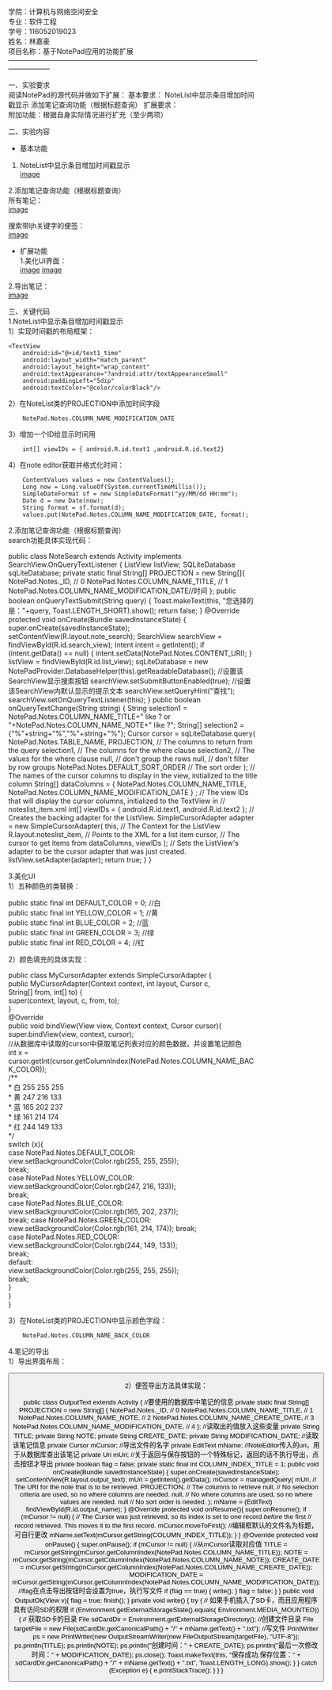 学院：计算机与网络空间安全  
专业：软件工程  
学号：116052019023  
姓名：林嘉豪  
项目名称：基于NotePad应用的功能扩展  
——————————————————————————————————————————  

一、实验要求  
        阅读NotePad的源代码并做如下扩展：
        基本要求：
        NoteList中显示条目增加时间戳显示
        添加笔记查询功能（根据标题查询）
   扩展要求：  
        附加功能：根据自身实际情况进行扩充（至少两项）
        
二、实验内容  
- 基本功能  
1. NoteList中显示条目增加时间戳显示   
[image](https://github.com/qwwqq/test1/blob/master/app/images/1.png)

2.添加笔记查询功能（根据标题查询）  
所有笔记：  
[image](https://github.com/qwwqq/test1/blob/master/app/images/1.png)

搜索带ljh关键字的便签：  
[image](https://github.com/qwwqq/test1/blob/master/app/images/2.png)

- 扩展功能  
1.美化UI界面：  
[image](https://github.com/qwwqq/test1/blob/master/app/images/3.png)
[image](https://github.com/qwwqq/test1/blob/master/app/images/5.png)


2.导出笔记：  
[image](https://github.com/qwwqq/test1/blob/master/app/images/4.png)

三、关键代码  
1.NoteList中显示条目增加时间戳显示  
1）实现时间戳的布局框架：  
 <!--添加显示时间的TextView-->  
    <TextView
        android:id="@+id/text1_time"
        android:layout_width="match_parent"
        android:layout_height="wrap_content"
        android:textAppearance="?android:attr/textAppearanceSmall"
        android:paddingLeft="5dip"
        android:textColor="@color/colorBlack"/>

2）在NoteList类的PROJECTION中添加时间字段  

        NotePad.Notes.COLUMN_NAME_MODIFICATION_DATE

3）增加一个ID给显示时间用  

        int[] viewIDs = { android.R.id.text1 ,android.R.id.text2}

4）在note editor获取并格式化时间：  

        ContentValues values = new ContentValues();
        Long now = Long.valueOf(System.currentTimeMillis());
        SimpleDateFormat sf = new SimpleDateFormat("yy/MM/dd HH:mm");
        Date d = new Date(now);
        String format = sf.format(d);
        values.put(NotePad.Notes.COLUMN_NAME_MODIFICATION_DATE, format);

2.添加笔记查询功能（根据标题查询）  
                  search功能具体实现代码：  
                  
public class NoteSearch extends Activity implements SearchView.OnQueryTextListener
{
    ListView listView;
    SQLiteDatabase sqLiteDatabase;
    private static final String[] PROJECTION = new String[]{
            NotePad.Notes._ID, // 0
            NotePad.Notes.COLUMN_NAME_TITLE, // 1
            NotePad.Notes.COLUMN_NAME_MODIFICATION_DATE//时间
    };
    public boolean onQueryTextSubmit(String query) {
        Toast.makeText(this, "您选择的是："+query, Toast.LENGTH_SHORT).show();
        return false;
    }
    @Override
    protected void onCreate(Bundle savedInstanceState) {
        super.onCreate(savedInstanceState);
        setContentView(R.layout.note_search);
        SearchView searchView = findViewById(R.id.search_view);
        Intent intent = getIntent();
        if (intent.getData() == null) {
            intent.setData(NotePad.Notes.CONTENT_URI);
        }
        listView = findViewById(R.id.list_view);
        sqLiteDatabase = new NotePadProvider.DatabaseHelper(this).getReadableDatabase();
        //设置该SearchView显示搜索按钮
        searchView.setSubmitButtonEnabled(true);
        //设置该SearchView内默认显示的提示文本
        searchView.setQueryHint("查找");
        searchView.setOnQueryTextListener(this);
    }
    public boolean onQueryTextChange(String string) {
        String selection1 = NotePad.Notes.COLUMN_NAME_TITLE+" like ? or "+NotePad.Notes.COLUMN_NAME_NOTE+" like ?";
        String[] selection2 = {"%"+string+"%","%"+string+"%"};
        Cursor cursor = sqLiteDatabase.query(
                NotePad.Notes.TABLE_NAME,
                PROJECTION, // The columns to return from the query
                selection1, // The columns for the where clause
                selection2, // The values for the where clause
                null,          // don't group the rows
                null,          // don't filter by row groups
                NotePad.Notes.DEFAULT_SORT_ORDER // The sort order
        );
        // The names of the cursor columns to display in the view, initialized to the title column
        String[] dataColumns = {
                NotePad.Notes.COLUMN_NAME_TITLE,
                NotePad.Notes.COLUMN_NAME_MODIFICATION_DATE
        } ;
        // The view IDs that will display the cursor columns, initialized to the TextView in
        // noteslist_item.xml
        int[] viewIDs = {
                android.R.id.text1,
                android.R.id.text2
        };
        // Creates the backing adapter for the ListView.
        SimpleCursorAdapter adapter
                = new SimpleCursorAdapter(
                this,                             // The Context for the ListView
                R.layout.noteslist_item,         // Points to the XML for a list item
                cursor,                           // The cursor to get items from
                dataColumns,
                viewIDs
        );
        // Sets the ListView's adapter to be the cursor adapter that was just created.
        listView.setAdapter(adapter);
        return true;
    }
}

3.美化UI  
1）五种颜色的类替换：  

public static final int DEFAULT_COLOR = 0; //白  
public static final int YELLOW_COLOR = 1; //黄  
public static final int BLUE_COLOR = 2; //蓝  
public static final int GREEN_COLOR = 3; //绿  
public static final int RED_COLOR = 4; //红  

2）颜色填充的具体实现： 

public class MyCursorAdapter extends SimpleCursorAdapter {  
    public MyCursorAdapter(Context context, int layout, Cursor c,  
                           String[] from, int[] to) {  
        super(context, layout, c, from, to);  
    }  
    @Override  
    public void bindView(View view, Context context, Cursor cursor){  
        super.bindView(view, context, cursor);  
        //从数据库中读取的cursor中获取笔记列表对应的颜色数据，并设置笔记颜色  
        int x = cursor.getInt(cursor.getColumnIndex(NotePad.Notes.COLUMN_NAME_BACK_COLOR));  
        /**  
         * 白 255 255 255  
         * 黄 247 216 133  
         * 蓝 165 202 237  
         * 绿 161 214 174  
         * 红 244 149 133  
         */  
        switch (x){  
            case NotePad.Notes.DEFAULT_COLOR:  
                view.setBackgroundColor(Color.rgb(255, 255, 255));  
                break;  
            case NotePad.Notes.YELLOW_COLOR:  
                view.setBackgroundColor(Color.rgb(247, 216, 133));  
                break;  
            case NotePad.Notes.BLUE_COLOR:  
                view.setBackgroundColor(Color.rgb(165, 202, 237));  
                break;
            case NotePad.Notes.GREEN_COLOR:
                view.setBackgroundColor(Color.rgb(161, 214, 174));
                break;  
            case NotePad.Notes.RED_COLOR:  
                view.setBackgroundColor(Color.rgb(244, 149, 133));   
                break;  
            default:  
                view.setBackgroundColor(Color.rgb(255, 255, 255));  
                break;  
        }  
    }  
}  

3）在NoteList类的PROJECTION中显示颜色字段：

        NotePad.Notes.COLUMN_NAME_BACK_COLOR
        
4.笔记的导出  
1）导出界面布局：  

<?xml version="1.0" encoding="utf-8"?>
<LinearLayout xmlns:android="http://schemas.android.com/apk/res/android"
    android:layout_width="wrap_content"
    android:layout_height="wrap_content"
    android:orientation="vertical"
    android:paddingLeft="6dip"
    android:paddingRight="6dip"
    android:paddingBottom="3dip">
    <EditText android:id="@+id/output_name"
        android:maxLines="1"
        android:layout_marginTop="2dp"
        android:layout_marginBottom="15dp"
        android:layout_width="wrap_content"
        android:ems="25"
        android:layout_height="wrap_content"
        android:autoText="true"
        android:capitalize="sentences"
        android:scrollHorizontally="true" />
    <Button android:id="@+id/output_ok"
        android:layout_width="wrap_content"
        android:layout_height="wrap_content"
        android:layout_gravity="right"
        android:text="@string/output_ok"
        android:onClick="OutputOk" />
</LinearLayout>

2）便签导出方法具体实现： 

public class OutputText extends Activity {
   //要使用的数据库中笔记的信息
    private static final String[] PROJECTION = new String[] {
            NotePad.Notes._ID, // 0
            NotePad.Notes.COLUMN_NAME_TITLE, // 1
            NotePad.Notes.COLUMN_NAME_NOTE, // 2
            NotePad.Notes.COLUMN_NAME_CREATE_DATE, // 3
            NotePad.Notes.COLUMN_NAME_MODIFICATION_DATE, // 4
    };
    //读取出的值放入这些变量
    private String TITLE;
    private String NOTE;
    private String CREATE_DATE;
    private String MODIFICATION_DATE;
    //读取该笔记信息
    private Cursor mCursor;
    //导出文件的名字
    private EditText mName;
    //NoteEditor传入的uri，用于从数据库查出该笔记
    private Uri mUri;
    //关于返回与保存按钮的一个特殊标记，返回的话不执行导出，点击按钮才导出
    private boolean flag = false;
    private static final int COLUMN_INDEX_TITLE = 1;
    public void onCreate(Bundle savedInstanceState) {
        super.onCreate(savedInstanceState);
        setContentView(R.layout.output_text);
        mUri = getIntent().getData();
        mCursor = managedQuery(
                mUri,        // The URI for the note that is to be retrieved.
                PROJECTION,  // The columns to retrieve
                null,        // No selection criteria are used, so no where columns are needed.
                null,        // No where columns are used, so no where values are needed.
                null         // No sort order is needed.
        );
        mName = (EditText) findViewById(R.id.output_name);
    }
    @Override
    protected void onResume(){
        super.onResume();
        if (mCursor != null) {
            // The Cursor was just retrieved, so its index is set to one record *before* the first
            // record retrieved. This moves it to the first record.
            mCursor.moveToFirst();
            //编辑框默认的文件名为标题，可自行更改
            mName.setText(mCursor.getString(COLUMN_INDEX_TITLE));
        }
    }
    @Override
    protected void onPause() {
        super.onPause();
        if (mCursor != null) {
        //从mCursor读取对应值
            TITLE = mCursor.getString(mCursor.getColumnIndex(NotePad.Notes.COLUMN_NAME_TITLE));
            NOTE = mCursor.getString(mCursor.getColumnIndex(NotePad.Notes.COLUMN_NAME_NOTE));
            CREATE_DATE = mCursor.getString(mCursor.getColumnIndex(NotePad.Notes.COLUMN_NAME_CREATE_DATE));
            MODIFICATION_DATE = mCursor.getString(mCursor.getColumnIndex(NotePad.Notes.COLUMN_NAME_MODIFICATION_DATE));
            //flag在点击导出按钮时会设置为true，执行写文件
            if (flag == true) {
                write();
            }
            flag = false;
        }
    }
    public void OutputOk(View v){
        flag = true;
        finish();
    }
    private void write()
    {
        try
        {
            // 如果手机插入了SD卡，而且应用程序具有访问SD的权限
            if (Environment.getExternalStorageState().equals(
                    Environment.MEDIA_MOUNTED)) {
                // 获取SD卡的目录
                File sdCardDir = Environment.getExternalStorageDirectory();
                //创建文件目录
                File targetFile = new File(sdCardDir.getCanonicalPath() + "/" + mName.getText() + ".txt");
                //写文件
                PrintWriter ps = new PrintWriter(new OutputStreamWriter(new FileOutputStream(targetFile), "UTF-8"));
                ps.println(TITLE);
                ps.println(NOTE);
                ps.println("创建时间：" + CREATE_DATE);
                ps.println("最后一次修改时间：" + MODIFICATION_DATE);
                ps.close();
                Toast.makeText(this, "保存成功,保存位置：" + sdCardDir.getCanonicalPath() + "/" + mName.getText() + ".txt", Toast.LENGTH_LONG).show();
            }
        }
        catch (Exception e)
        {
            e.printStackTrace();
        }
    }
}

